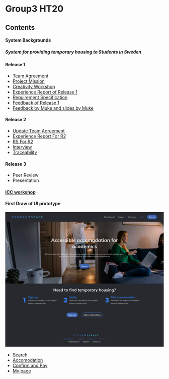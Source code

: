 # Group3 HT20

## Contents

#### System Backgrounds

##### System for providing temporary housing to Students in Sweden

#### Release 1

* [Team Agreement](https://github.com/l77l77/group3-ht20/blob/main/Release%201/DAT%20231%20Team%20Agreement.pdf)
* [Project Mission](https://github.com/l77l77/group3-ht20/blob/main/Release%201/DAT_231___Project_Mission.pdf)
* [Creativity Workshop](https://github.com/l77l77/group3-ht20/blob/main/CreativityWorkshop/Creativity-Workshop.docx)
* [Experience Report of Release 1](https://github.com/l77l77/group3-ht20/blob/main/Release%201/DAT231___Experience_report.pdf)
* [Requirement Specification](https://github.com/l77l77/group3-ht20/blob/main/Release%201/DAT231___Requirements_specification%20(1).pdf)
* [Feedback of Release 1](https://github.com/l77l77/group3-ht20/tree/main/Release%201/Feedback%20of%20Release%201)
* [Feedback by Muke and slides by Muke](https://github.com/l77l77/group3-ht20/tree/main/Discuss%20with%20Muke)

#### Release 2

* [Update Team Agreement](https://github.com/l77l77/group3-ht20/blob/main/Relese%202/DAT%20231%20Team%20Agreement-2.docx)
* [Experience Report For R2](https://github.com/l77l77/group3-ht20/blob/main/Relese%202/DAT231___Experience_report-1.pdf)
* [RS For R2](https://github.com/l77l77/group3-ht20/blob/main/Relese%202/DAT231___Requirements_specification-1.pdf)
* [Interview](https://github.com/l77l77/group3-ht20/tree/main/Interview)
* [Traceability](https://github.com/l77l77/group3-ht20/blob/main/Traceability/Discussion%20Traceability%20during%20the%20lecture.docx)

#### Release 3

* Peer Review
* Presentation

#### [ICC workshop](https://github.com/l77l77/group3-ht20/tree/main/Results%20of%20Individual%20team%20Assessment%20and%20ICC%20workshop)

####  First Draw of UI prototype

![Home page](https://github.com/l77l77/group3-ht20/blob/main/Relese%202/UI/ui_home_page.png)

* [Search](https://github.com/l77l77/group3-ht20/blob/main/Relese%202/UI/ui_search.png)
* [Accomodation](https://github.com/l77l77/group3-ht20/blob/main/Relese%202/UI/ui_accomodation.png)
* [Confirm and Pay](https://github.com/l77l77/group3-ht20/blob/main/Relese%202/UI/ui_confirm_pay.png)
* [My page](https://github.com/l77l77/group3-ht20/blob/main/Relese%202/UI/ui_my_page.png)













